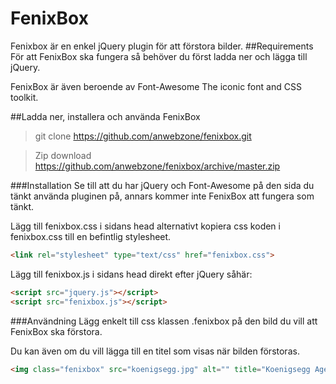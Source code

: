 # FenixBox
Fenixbox är en enkel jQuery plugin för att förstora bilder.
##Requirements
För att FenixBox ska fungera så behöver du först ladda ner och lägga till jQuery.

FenixBox är även beroende av Font-Awesome The iconic font and CSS toolkit.

##Ladda ner, installera och använda FenixBox

> git clone https://github.com/anwebzone/fenixbox.git

> Zip download https://github.com/anwebzone/fenixbox/archive/master.zip

###Installation
Se till att du har jQuery och Font-Awesome på den sida du tänkt använda pluginen på, annars kommer inte FenixBox att fungera som tänkt.

Lägg till fenixbox.css i sidans head alternativt kopiera css koden i fenixbox.css till en befintlig stylesheet.
```html
<link rel="stylesheet" type="text/css" href="fenixbox.css">
```

Lägg till fenixbox.js i sidans head direkt efter jQuery såhär:
```html
<script src="jquery.js"></script>
<script src="fenixbox.js"></script>
```

###Användning
Lägg enkelt till css klassen .fenixbox på den bild du vill att FenixBox ska förstora.

Du kan även om du vill lägga till en titel som visas när bilden förstoras.
```html
<img class="fenixbox" src="koenigsegg.jpg" alt="" title="Koenigsegg Agera R - World record holder 0-300-0 km/h 21,19 sec"/>
```

